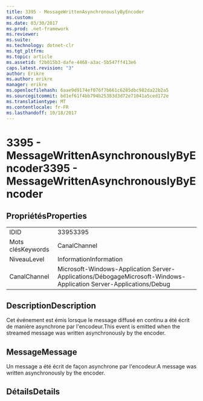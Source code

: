 ```yaml
---
title: 3395 - MessageWrittenAsynchronouslyByEncoder
ms.custom: 
ms.date: 03/30/2017
ms.prod: .net-framework
ms.reviewer: 
ms.suite: 
ms.technology: dotnet-clr
ms.tgt_pltfrm: 
ms.topic: article
ms.assetid: f2b015b3-dafe-4468-a3ac-5b547ff413e6
caps.latest.revision: "3"
author: Erikre
ms.author: erikre
manager: erikre
ms.openlocfilehash: 6aae9d9174ef076f7b661c6285dbc982da22b2a5
ms.sourcegitcommit: bd1ef61f4bb794b25383d3d72e71041a5ced172e
ms.translationtype: MT
ms.contentlocale: fr-FR
ms.lasthandoff: 10/18/2017
---
```

# <a name="3395---messagewrittenasynchronouslybyencoder"></a><span data-ttu-id="42a23-102">3395 - MessageWrittenAsynchronouslyByEncoder</span><span class="sxs-lookup"><span data-stu-id="42a23-102">3395 - MessageWrittenAsynchronouslyByEncoder</span></span>
## <a name="properties"></a><span data-ttu-id="42a23-103">Propriétés</span><span class="sxs-lookup"><span data-stu-id="42a23-103">Properties</span></span>  
  
|||  
|-|-|  
|<span data-ttu-id="42a23-104">ID</span><span class="sxs-lookup"><span data-stu-id="42a23-104">ID</span></span>|<span data-ttu-id="42a23-105">3395</span><span class="sxs-lookup"><span data-stu-id="42a23-105">3395</span></span>|  
|<span data-ttu-id="42a23-106">Mots clés</span><span class="sxs-lookup"><span data-stu-id="42a23-106">Keywords</span></span>|<span data-ttu-id="42a23-107">Canal</span><span class="sxs-lookup"><span data-stu-id="42a23-107">Channel</span></span>|  
|<span data-ttu-id="42a23-108">Niveau</span><span class="sxs-lookup"><span data-stu-id="42a23-108">Level</span></span>|<span data-ttu-id="42a23-109">Information</span><span class="sxs-lookup"><span data-stu-id="42a23-109">Information</span></span>|  
|<span data-ttu-id="42a23-110">Canal</span><span class="sxs-lookup"><span data-stu-id="42a23-110">Channel</span></span>|<span data-ttu-id="42a23-111">Microsoft-Windows-Application Server-Applications/Débogage</span><span class="sxs-lookup"><span data-stu-id="42a23-111">Microsoft-Windows-Application Server-Applications/Debug</span></span>|  
  
## <a name="description"></a><span data-ttu-id="42a23-112">Description</span><span class="sxs-lookup"><span data-stu-id="42a23-112">Description</span></span>  
 <span data-ttu-id="42a23-113">Cet événement est émis lorsque le message diffusé en continu a été écrit de manière asynchrone par l'encodeur.</span><span class="sxs-lookup"><span data-stu-id="42a23-113">This event is emitted when the streamed message was written asynchronously by the encoder.</span></span>  
  
## <a name="message"></a><span data-ttu-id="42a23-114">Message</span><span class="sxs-lookup"><span data-stu-id="42a23-114">Message</span></span>  
 <span data-ttu-id="42a23-115">Un message a été écrit de façon asynchrone par l'encodeur.</span><span class="sxs-lookup"><span data-stu-id="42a23-115">A message was written asynchronously by the encoder.</span></span>  
  
## <a name="details"></a><span data-ttu-id="42a23-116">Détails</span><span class="sxs-lookup"><span data-stu-id="42a23-116">Details</span></span>
